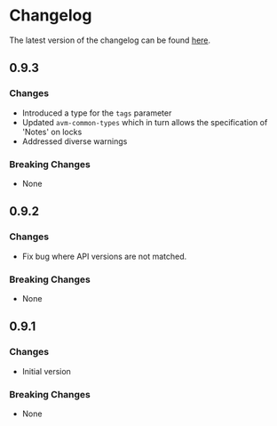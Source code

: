 # Changelog

The latest version of the changelog can be found [here](https://github.com/Azure/bicep-registry-modules/blob/main/avm/res/recovery-services/vault/CHANGELOG.md).

## 0.9.3

### Changes

- Introduced a type for the `tags` parameter
- Updated `avm-common-types` which in turn allows the specification of 'Notes' on locks
- Addressed diverse warnings

### Breaking Changes

- None

## 0.9.2

### Changes

- Fix bug where API versions are not matched.

### Breaking Changes

- None

## 0.9.1

### Changes

- Initial version

### Breaking Changes

- None
